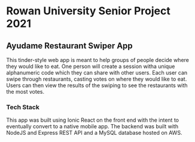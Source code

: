 # Rowan University Senior Project 2021
## Ayudame Restaurant Swiper App

This tinder-style web app is meant to help groups of people decide where they would like to eat. One person will create a session witha unique alphanumeric code which they can share with other users. Each user can swipe through restaurants, casting votes on where they would like to eat. Users can then view the results of the swiping to see the restaurants with the most votes.

### Tech Stack
This app was built using Ionic React on the front end with the intent to eventually convert to a native mobile app.
The backend was built with NodeJS and Express REST API and a MySQL database hosted on AWS.


